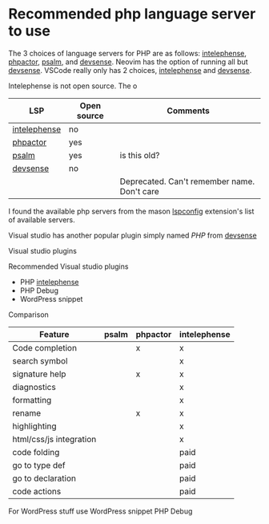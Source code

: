 # Recommended php language server to use

The 3 choices of language servers for PHP are as follows:
[intelephense], [phpactor], [psalm], and [devsense]. Neovim has the
option of running all but [devsense]. VSCode really only has 2 choices,
[intelephense] and [devsense].

Intelephense is not open source. The o

| LSP            | Open source | Comments                                    |
| -------------- | ----------- | ------------------------------------------- |
| [intelephense] | no          |                                             |
| [phpactor]     | yes         |                                             |
| [psalm]        | yes         | is this old?                                |
| [devsense]     | no          |                                             |
|                |             | Deprecated. Can't remember name. Don't care |

I found the available php servers from the mason [lspconfig] extension's
list of available servers.

Visual studio has another popular plugin simply named _PHP_ from [devsense]

Visual studio plugins

Recommended Visual studio plugins

- PHP [intelephense]
- PHP Debug
- WordPress snippet

Comparison

| Feature                 | psalm | phpactor | intelephense |
| ----------------------- | ----- | -------- | ------------ |
| Code completion         |       | x        | x            |
| search symbol           |       |          | x            |
| signature help          |       | x        | x            |
| diagnostics             |       |          | x            |
| formatting              |       |          | x            |
| rename                  |       | x        | x            |
| highlighting            |       |          | x            |
| html/css/js integration |       |          | x            |
| code folding            |       |          | paid         |
| go to type def          |       |          | paid         |
| go to declaration       |       |          | paid         |
| code actions            |       |          | paid         |

For WordPress stuff use WordPress snippet
PHP Debug

[phpactor]: https://phpactor.readthedocs.io/en/master/
[psalm]: https://psalm.dev/
[intelephense]: https://intelephense.com/
[devsense]: https://www.devsense.com/en
[lspconfig]: https://github.com/williamboman/mason-lspconfig.nvim/blob/5230617372e656d4a2e1e236e03bf7e7b4b97273/README.md#available-lsp-servers
